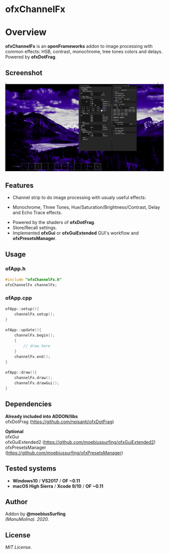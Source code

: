 ofxChannelFx
=============================

# Overview
**ofxChannelFx** is an **openFrameworks** addon to image processing with common effects: HSB, contrast, monochrome, tree tones colors and delays.
Powered by **ofxDotFrag**.

## Screenshot
![image](/readme_images/Capture1.PNG?raw=true "image")

## Features
- Channel strip to do image processing with usualy useful effects:
* Monochrome, Three Tones, Hue/Saturation/Brightness/Contrast, Delay and Echo Trace effects.
- Powered by the shaders of **ofxDotFrag**.
- Store/Recall settings.
- Implemented **ofxGui** or **ofxGuiExtended** GUI's workflow and **ofxPresetsManager**.

## Usage
 
### ofApp.h
```.cpp
#include "ofxChannelFx.h"
ofxChannelFx channelFx;
```

### ofApp.cpp
```.cpp
ofApp::setup(){
	channelFx.setup();
}

ofApp::update(){
	channelFx.begin();
	{
		// draw here
	}
	channelFx.end();
}

ofApp::draw(){
	channelFx.draw();
	channelFx.drawGui();
}
```

## Dependencies
**Already included into ADDON/libs**  
ofxDotFrag (https://github.com/npisanti/ofxDotFrag)

**Optional**  
ofxGui  
ofxGuiExtended2 (https://github.com/moebiussurfing/ofxGuiExtended2)  
ofxPresetsManager (https://github.com/moebiussurfing/ofxPresetsManager)  

## Tested systems
- **Windows10** / **VS2017** / **OF ~0.11**
- **macOS High Sierra** / **Xcode 9/10** / **OF ~0.11**

## Author
Addon by **@moebiusSurfing**  
*(ManuMolina). 2020.*

## License
*MIT License.*